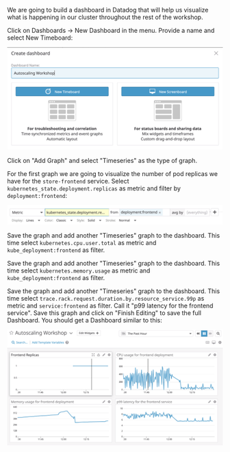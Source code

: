We are going to build a dashboard in Datadog that will help us visualize what is happening in our cluster throughout the rest of the workshop.

Click on Dashboards -> New Dashboard in the menu. Provide a name and select New Timeboard:

![Screenshot of New Dashboard](autoscaling-k8s/assets/new_dashboard.png)

Click on "Add Graph" and select "Timeseries" as the type of graph.

For the first graph we are going to visualize the number of pod replicas we have for the `store-frontend` service. Select `kubernetes_state.deployment.replicas` as metric and filter by `deployment:frontend`:

![Screenshot of replicas metric](autoscaling-k8s/assets/frontend_replicas.png)

Save the graph and add another "Timeseries" graph to the dashboard. This time select `kubernetes.cpu.user.total` as metric and `kube_deployment:frontend` as filter.

Save the graph and add another "Timeseries" graph to the dashboard. This time select `kubernetes.memory.usage` as metric and `kube_deployment:frontend` as filter.

Save the graph and add another "Timeseries" graph to the dashboard. This time select `trace.rack.request.duration.by.resource_service.99p` as metric and `service:frontend` as filter. Call it "p99 latency for the frontend service". Save this graph and click on "Finish Editing" to save the full Dashboard. You should get a Dashboard similar to this:

![Screenshot of Dashboard](autoscaling-k8s/assets/autoscaling_workshop_dashboard.png)
